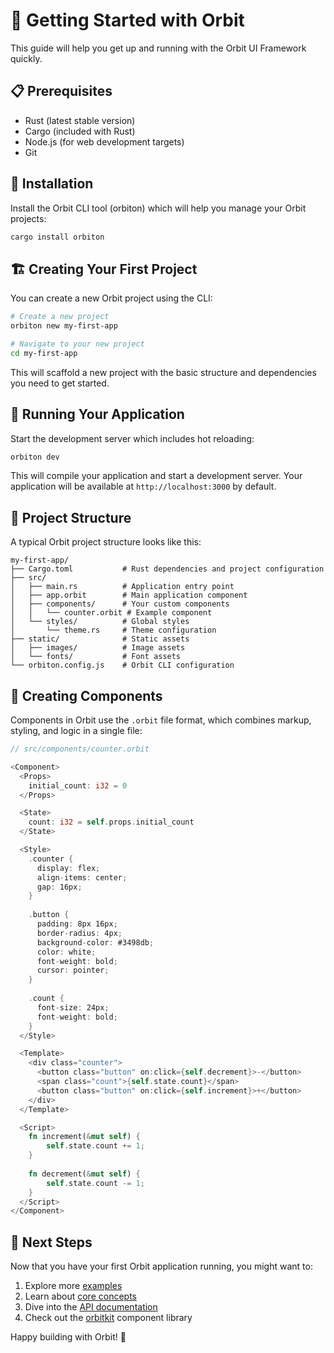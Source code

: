 # 🚀 Getting Started with Orbit

This guide will help you get up and running with the Orbit UI Framework quickly.

## 📋 Prerequisites

- Rust (latest stable version)
- Cargo (included with Rust)
- Node.js (for web development targets)
- Git

## 🔧 Installation

Install the Orbit CLI tool (orbiton) which will help you manage your Orbit projects:

```bash
cargo install orbiton
```

## 🏗️ Creating Your First Project

You can create a new Orbit project using the CLI:

```bash
# Create a new project
orbiton new my-first-app

# Navigate to your new project
cd my-first-app
```

This will scaffold a new project with the basic structure and dependencies you need to get started.

## 🚀 Running Your Application

Start the development server which includes hot reloading:

```bash
orbiton dev
```

This will compile your application and start a development server. Your application will be available at `http://localhost:3000` by default.

## 📁 Project Structure

A typical Orbit project structure looks like this:

```
my-first-app/
├── Cargo.toml           # Rust dependencies and project configuration
├── src/
│   ├── main.rs          # Application entry point
│   ├── app.orbit        # Main application component
│   ├── components/      # Your custom components
│   │   └── counter.orbit # Example component
│   └── styles/          # Global styles
│       └── theme.rs     # Theme configuration
├── static/              # Static assets
│   ├── images/          # Image assets
│   └── fonts/           # Font assets
└── orbiton.config.js    # Orbit CLI configuration
```

## 🧩 Creating Components

Components in Orbit use the `.orbit` file format, which combines markup, styling, and logic in a single file:

```rust
// src/components/counter.orbit

<Component>
  <Props>
    initial_count: i32 = 0
  </Props>

  <State>
    count: i32 = self.props.initial_count
  </State>

  <Style>
    .counter {
      display: flex;
      align-items: center;
      gap: 16px;
    }
    
    .button {
      padding: 8px 16px;
      border-radius: 4px;
      background-color: #3498db;
      color: white;
      font-weight: bold;
      cursor: pointer;
    }
    
    .count {
      font-size: 24px;
      font-weight: bold;
    }
  </Style>

  <Template>
    <div class="counter">
      <button class="button" on:click={self.decrement}>-</button>
      <span class="count">{self.state.count}</span>
      <button class="button" on:click={self.increment}>+</button>
    </div>
  </Template>

  <Script>
    fn increment(&mut self) {
        self.state.count += 1;
    }
    
    fn decrement(&mut self) {
        self.state.count -= 1;
    }
  </Script>
</Component>
```

## 🔄 Next Steps

Now that you have your first Orbit application running, you might want to:

1. Explore more [examples](../examples/)
2. Learn about [core concepts](../core-concepts/)
3. Dive into the [API documentation](../api/)
4. Check out the [orbitkit](../../orbitkit/) component library

Happy building with Orbit! 🚀
